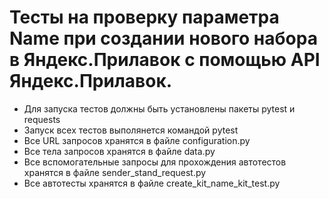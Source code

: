 ﻿# Тесты на проверку параметра Name при создании нового набора в Яндекс.Прилавок с помощью API Яндекс.Прилавок.
- Для запуска тестов должны быть установлены пакеты pytest и requests
- Запуск всех тестов выполянется командой pytest
- Все URL запросов хранятся в файле configuration.py
- Все тела запросов хранятся в файле data.py
- Все вспомогательные запросы для прохождения автотестов хранятся в файле sender_stand_request.py
- Все автотесты хранятся в файле create_kit_name_kit_test.py